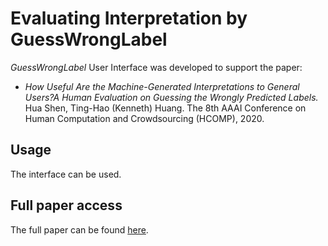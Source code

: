 # Evaluating Interpretation by GuessWrongLabel


*GuessWrongLabel* User Interface was developed to support the paper:

* *How Useful Are the Machine-Generated Interpretations to General Users?A Human Evaluation on Guessing the Wrongly Predicted Labels.*
  Hua Shen, Ting-Hao (Kenneth) Huang.
  The 8th AAAI Conference on Human Computation and Crowdsourcing (HCOMP), 2020.

## Usage

The interface can be used.




## Full paper access

The full paper can be found
[here](https://github.com/huashen218/GuessWrongLabel/tree/master).